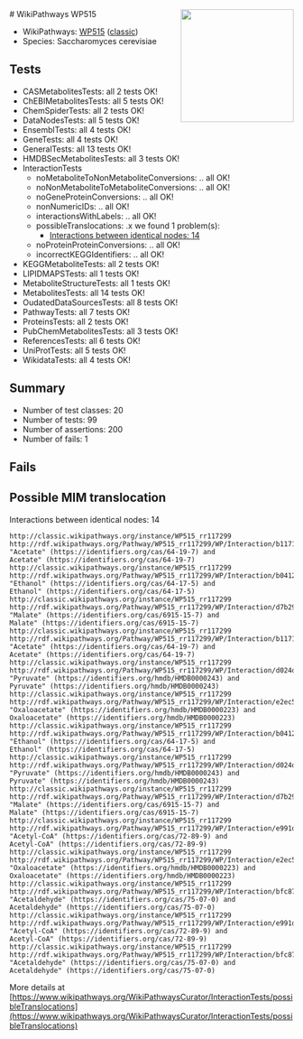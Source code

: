 <img style="float: right; width: 200px" src="https://upload.wikimedia.org/wikipedia/commons/thumb/8/83/Wplogo_with_text_500.png/640px-Wplogo_with_text_500.png" />
# WikiPathways WP515

* WikiPathways: [WP515](https://wikipathways.org/pathways/WP515) ([classic](https://classic.wikipathways.org/instance/WP515))
* Species: Saccharomyces cerevisiae
## Tests
* CASMetabolitesTests: all 2 tests OK!
* ChEBIMetabolitesTests: all 5 tests OK!
* ChemSpiderTests: all 2 tests OK!
* DataNodesTests: all 5 tests OK!
* EnsemblTests: all 4 tests OK!
* GeneTests: all 4 tests OK!
* GeneralTests: all 13 tests OK!
* HMDBSecMetabolitesTests: all 3 tests OK!
* InteractionTests
    * noMetaboliteToNonMetaboliteConversions: .. all OK!
    * noNonMetaboliteToMetaboliteConversions: .. all OK!
    * noGeneProteinConversions: .. all OK!
    * nonNumericIDs: .. all OK!
    * interactionsWithLabels: .. all OK!
    * possibleTranslocations: .x we found 1 problem(s):
        * [Interactions between identical nodes: 14](#661ebeee)
    * noProteinProteinConversions: .. all OK!
    * incorrectKEGGIdentifiers: .. all OK!
* KEGGMetaboliteTests: all 2 tests OK!
* LIPIDMAPSTests: all 1 tests OK!
* MetaboliteStructureTests: all 1 tests OK!
* MetabolitesTests: all 14 tests OK!
* OudatedDataSourcesTests: all 8 tests OK!
* PathwayTests: all 7 tests OK!
* ProteinsTests: all 2 tests OK!
* PubChemMetabolitesTests: all 3 tests OK!
* ReferencesTests: all 6 tests OK!
* UniProtTests: all 5 tests OK!
* WikidataTests: all 4 tests OK!


## Summary

* Number of test classes: 20
* Number of tests: 99
* Number of assertions: 200
* Number of fails: 1

## Fails

<a name="661ebeee" />

## Possible MIM translocation

Interactions between identical nodes: 14
```
http://classic.wikipathways.org/instance/WP515_rr117299 http://rdf.wikipathways.org/Pathway/WP515_rr117299/WP/Interaction/b1171_2 "Acetate" (https://identifiers.org/cas/64-19-7) and 
Acetate" (https://identifiers.org/cas/64-19-7)
http://classic.wikipathways.org/instance/WP515_rr117299 http://rdf.wikipathways.org/Pathway/WP515_rr117299/WP/Interaction/b0412_2 "Ethanol" (https://identifiers.org/cas/64-17-5) and 
Ethanol" (https://identifiers.org/cas/64-17-5)
http://classic.wikipathways.org/instance/WP515_rr117299 http://rdf.wikipathways.org/Pathway/WP515_rr117299/WP/Interaction/d7b29_1 "Malate" (https://identifiers.org/cas/6915-15-7) and 
Malate" (https://identifiers.org/cas/6915-15-7)
http://classic.wikipathways.org/instance/WP515_rr117299 http://rdf.wikipathways.org/Pathway/WP515_rr117299/WP/Interaction/b1171_1 "Acetate" (https://identifiers.org/cas/64-19-7) and 
Acetate" (https://identifiers.org/cas/64-19-7)
http://classic.wikipathways.org/instance/WP515_rr117299 http://rdf.wikipathways.org/Pathway/WP515_rr117299/WP/Interaction/d024d_2 "Pyruvate" (https://identifiers.org/hmdb/HMDB0000243) and 
Pyruvate" (https://identifiers.org/hmdb/HMDB0000243)
http://classic.wikipathways.org/instance/WP515_rr117299 http://rdf.wikipathways.org/Pathway/WP515_rr117299/WP/Interaction/e2ec5_2 "Oxaloacetate" (https://identifiers.org/hmdb/HMDB0000223) and 
Oxaloacetate" (https://identifiers.org/hmdb/HMDB0000223)
http://classic.wikipathways.org/instance/WP515_rr117299 http://rdf.wikipathways.org/Pathway/WP515_rr117299/WP/Interaction/b0412_1 "Ethanol" (https://identifiers.org/cas/64-17-5) and 
Ethanol" (https://identifiers.org/cas/64-17-5)
http://classic.wikipathways.org/instance/WP515_rr117299 http://rdf.wikipathways.org/Pathway/WP515_rr117299/WP/Interaction/d024d_1 "Pyruvate" (https://identifiers.org/hmdb/HMDB0000243) and 
Pyruvate" (https://identifiers.org/hmdb/HMDB0000243)
http://classic.wikipathways.org/instance/WP515_rr117299 http://rdf.wikipathways.org/Pathway/WP515_rr117299/WP/Interaction/d7b29_2 "Malate" (https://identifiers.org/cas/6915-15-7) and 
Malate" (https://identifiers.org/cas/6915-15-7)
http://classic.wikipathways.org/instance/WP515_rr117299 http://rdf.wikipathways.org/Pathway/WP515_rr117299/WP/Interaction/e991d_2 "Acetyl-CoA" (https://identifiers.org/cas/72-89-9) and 
Acetyl-CoA" (https://identifiers.org/cas/72-89-9)
http://classic.wikipathways.org/instance/WP515_rr117299 http://rdf.wikipathways.org/Pathway/WP515_rr117299/WP/Interaction/e2ec5_1 "Oxaloacetate" (https://identifiers.org/hmdb/HMDB0000223) and 
Oxaloacetate" (https://identifiers.org/hmdb/HMDB0000223)
http://classic.wikipathways.org/instance/WP515_rr117299 http://rdf.wikipathways.org/Pathway/WP515_rr117299/WP/Interaction/bfc87_2 "Acetaldehyde" (https://identifiers.org/cas/75-07-0) and 
Acetaldehyde" (https://identifiers.org/cas/75-07-0)
http://classic.wikipathways.org/instance/WP515_rr117299 http://rdf.wikipathways.org/Pathway/WP515_rr117299/WP/Interaction/e991d_1 "Acetyl-CoA" (https://identifiers.org/cas/72-89-9) and 
Acetyl-CoA" (https://identifiers.org/cas/72-89-9)
http://classic.wikipathways.org/instance/WP515_rr117299 http://rdf.wikipathways.org/Pathway/WP515_rr117299/WP/Interaction/bfc87_1 "Acetaldehyde" (https://identifiers.org/cas/75-07-0) and 
Acetaldehyde" (https://identifiers.org/cas/75-07-0)
```

More details at [https://www.wikipathways.org/WikiPathwaysCurator/InteractionTests/possibleTranslocations](https://www.wikipathways.org/WikiPathwaysCurator/InteractionTests/possibleTranslocations)

